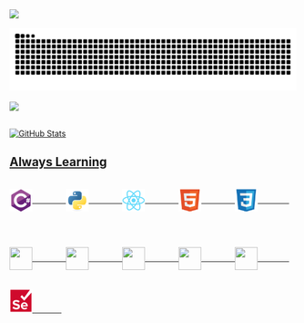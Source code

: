 <img src="https://readme-typing-svg.herokuapp.com/?font=Righteous&size=35&duration=3500&lines=Hello!+My+name+is+Kaley!;"/>
&nbsp;&nbsp;

 

![snake gif](https://github.com/kaleycode/kaleycode/blob/output/github-contribution-grid-snake.svg)

<div>
  <a href="https://github.com/kaleycode">
   <img align="center" height="170" src="https://github-readme-stats.vercel.app/api/top-langs/?username=kaleycode&layout=compact&langs_count=20&theme=dracula"/>
</div>
<br>
      
![GitHub Stats](https://github-readme-stats.vercel.app/api?username=kaleycode&hide=stars,prs,issues,contribs&theme=dark)

      
<h2>Always Learning</h2>
<div style="display: inline_block"><br>
<img height="40" align="center" alt="C#" height="30" width="40" src="https://raw.githubusercontent.com/devicons/devicon/master/icons/csharp/csharp-original.svg">
 &nbsp;&nbsp;&nbsp;&nbsp;&nbsp;&nbsp;&nbsp;&nbsp;&nbsp;&nbsp;&nbsp;&nbsp;&nbsp;
 <img height="40" align="center" alt="Erica-Python" height="30" width="40" src="https://raw.githubusercontent.com/devicons/devicon/master/icons/python/python-original.svg">
 &nbsp;&nbsp;&nbsp;&nbsp;&nbsp;&nbsp;&nbsp;&nbsp;&nbsp;&nbsp;&nbsp;&nbsp;&nbsp;
   <img height="40" align="center" alt="Erica-React" height="30" width="40" src="https://raw.githubusercontent.com/devicons/devicon/master/icons/react/react-original.svg">
 &nbsp;&nbsp;&nbsp;&nbsp;&nbsp;&nbsp;&nbsp;&nbsp;&nbsp;&nbsp;&nbsp;&nbsp;&nbsp; 
  <img height="40" align="center" alt="Erica-HTML" height="30" width="40" src="https://raw.githubusercontent.com/devicons/devicon/master/icons/html5/html5-original.svg">
 &nbsp;&nbsp;&nbsp;&nbsp;&nbsp;&nbsp;&nbsp;&nbsp;&nbsp;&nbsp;&nbsp;&nbsp;&nbsp;
<img height="40" align="center" alt="Erica-CSS" height="30" width="40" src="https://raw.githubusercontent.com/devicons/devicon/master/icons/css3/css3-original.svg">
&nbsp;&nbsp;&nbsp;&nbsp;&nbsp;&nbsp;&nbsp;&nbsp;&nbsp;&nbsp;&nbsp;&nbsp;&nbsp;
    
<br><br>

 <img height="40" align="center" height="30" width="40" src="https://skillicons.dev/icons?i=linux"/>
&nbsp;&nbsp;&nbsp;&nbsp;&nbsp;&nbsp;&nbsp;&nbsp;&nbsp;&nbsp;&nbsp;&nbsp;&nbsp;

<img height="40" align="center" height="30" width="40" src="https://skillicons.dev/icons?i=mysql"/>
&nbsp;&nbsp;&nbsp;&nbsp;&nbsp;&nbsp;&nbsp;&nbsp;&nbsp;&nbsp;&nbsp;&nbsp;&nbsp;

<img height="40" align="center" height="30" width="40" src="https://skillicons.dev/icons?i=r"/>
&nbsp;&nbsp;&nbsp;&nbsp;&nbsp;&nbsp;&nbsp;&nbsp;&nbsp;&nbsp;&nbsp;&nbsp;&nbsp;

<img height="40" align="center" height="30" width="40" src="https://skillicons.dev/icons?i=sqlite"/>
&nbsp;&nbsp;&nbsp;&nbsp;&nbsp;&nbsp;&nbsp;&nbsp;&nbsp;&nbsp;&nbsp;&nbsp;&nbsp;

 <img height="40" align="center" height="30" width="40" src="https://skillicons.dev/icons?i=git"/>
    &nbsp;&nbsp;&nbsp;&nbsp;&nbsp;&nbsp;&nbsp;&nbsp;&nbsp;&nbsp;&nbsp;&nbsp;&nbsp;
<br><br><br>
<img src="https://raw.githubusercontent.com/devicons/devicon/master/icons/selenium/selenium-original.svg" alt="Selenium" width="40" height="40">&nbsp;&nbsp;&nbsp;&nbsp;&nbsp;&nbsp;&nbsp;&nbsp;&nbsp;&nbsp;&nbsp;&nbsp;&nbsp;
</p>
  <br>
 

</div>
